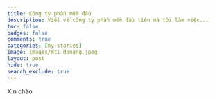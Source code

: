 ```yaml
---
title: Công ty phần mềm đầu 
description: Viết về công ty phần mềm đầu tiên mà tôi làm việc...
toc: false 
badges: false
comments: true
categories: [my-stories]
image: images/mti_danang.jpeg
layout: post
hide: true
search_exclude: true
---
```

 Xin chào
 